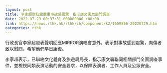 ```yaml
---
layout: post
title: 李家超對紅館嚴重事故感震驚　指示康文署及部門調查
date: 2022-07-29 00:37:31.000000000 +08:00
link: https://news.rthk.hk/rthk/ch/component/k2/1659856-20220729.htm
categories: rthk
---
```


行政長官李家超發表聲明回應MIRROR演唱會意外，表示對事故感到震驚，向傷者致以慰問，希望他們早日康復。

李家超表示，已聯絡文化體育及旅遊局局長，指示康文署聯同相關部門全面調查事件，並檢視同類表演活動的安全要求，以保障表演者、工作人員及公眾安全。
